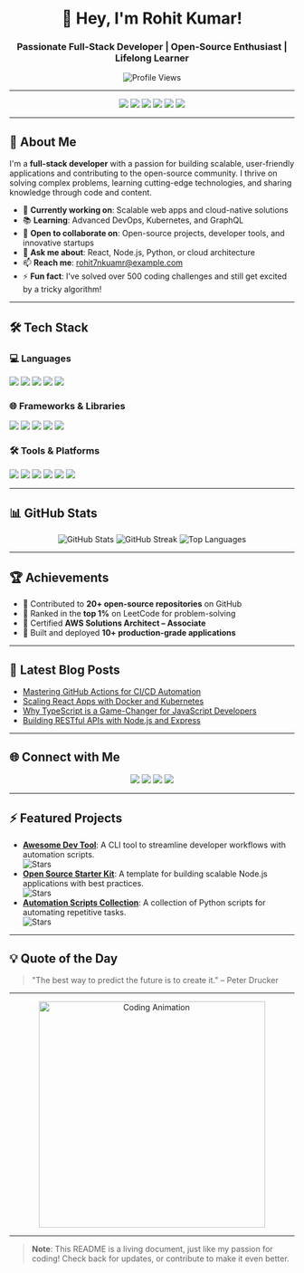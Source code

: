 <div align="center">
  <h1>👋 Hey, I'm Rohit Kumar!</h1>
  <h3>Passionate Full-Stack Developer | Open-Source Enthusiast | Lifelong Learner</h3>
  <img src="https://komarev.com/ghpvc/?username=rohit7nkuamr&style=flat-square&color=brightgreen" alt="Profile Views" />
</div>

---

<div align="center">
  <img src="https://img.shields.io/badge/Python-3776AB?style=flat-square&logo=python&logoColor=white" />
  <img src="https://img.shields.io/badge/JavaScript-F7DF1E?style=flat-square&logo=javascript&logoColor=black" />
  <img src="https://img.shields.io/badge/TypeScript-3178C6?style=flat-square&logo=typescript&logoColor=white" />
  <img src="https://img.shields.io/badge/React-61DAFB?style=flat-square&logo=react&logoColor=black" />
  <img src="https://img.shields.io/badge/Node.js-339933?style=flat-square&logo=node.js&logoColor=white" />
  <img src="https://img.shields.io/badge/Docker-2496ED?style=flat-square&logo=docker&logoColor=white" />
</div>

---

## 🚀 About Me

I'm a **full-stack developer** with a passion for building scalable, user-friendly applications and contributing to the open-source community. I thrive on solving complex problems, learning cutting-edge technologies, and sharing knowledge through code and content.

- 🌟 **Currently working on**: Scalable web apps and cloud-native solutions
- 📚 **Learning**: Advanced DevOps, Kubernetes, and GraphQL
- 🤝 **Open to collaborate on**: Open-source projects, developer tools, and innovative startups
- 💬 **Ask me about**: React, Node.js, Python, or cloud architecture
- 📫 **Reach me**: [rohit7nkuamr@example.com](mailto:rohit7nkuamr@example.com)
- ⚡ **Fun fact**: I’ve solved over 500 coding challenges and still get excited by a tricky algorithm!

---

## 🛠️ Tech Stack

### 💻 Languages
<p>
  <img src="https://img.shields.io/badge/Python-3776AB?style=flat-square&logo=python&logoColor=fff" />
  <img src="https://img.shields.io/badge/JavaScript-F7DF1E?style=flat-square&logo=javascript&logoColor=000" />
  <img src="https://img.shields.io/badge/TypeScript-3178C6?style=flat-square&logo=typescript&logoColor=fff" />
  <img src="https://img.shields.io/badge/SQL-4479A1?style=flat-square&logo=postgresql&logoColor=fff" />
  <img src="https://img.shields.io/badge/Shell-4EAA25?style=flat-square&logo=gnu-bash&logoColor=fff" />
</p>

### 🌐 Frameworks & Libraries
<p>
  <img src="https://img.shields.io/badge/React-61DAFB?style=flat-square&logo=react&logoColor=000" />
  <img src="https://img.shields.io/badge/Next.js-000000?style=flat-square&logo=next.js&logoColor=fff" />
  <img src="https://img.shields.io/badge/Node.js-339933?style=flat-square&logo=node.js&logoColor=fff" />
  <img src="https://img.shields.io/badge/Express-000000?style=flat-square&logo=express&logoColor=fff" />
  <img src="https://img.shields.io/badge/TailwindCSS-38B2AC?style=flat-square&logo=tailwind-css&logoColor=fff" />
</p>

### 🛠️ Tools & Platforms
<p>
  <img src="https://img.shields.io/badge/Git-F05032?style=flat-square&logo=git&logoColor=fff" />
  <img src="https://img.shields.io/badge/GitHub-181717?style=flat-square&logo=github&logoColor=fff" />
  <img src="https://img.shields.io/badge/Docker-2496ED?style=flat-square&logo=docker&logoColor=fff" />
  <img src="https://img.shields.io/badge/AWS-232F3E?style=flat-square&logo=amazon-aws&logoColor=fff" />
  <img src="https://img.shields.io/badge/VS_Code-007ACC?style=flat-square&logo=visual-studio-code&logoColor=fff" />
  <img src="https://img.shields.io/badge/Postman-FF6C37?style=flat-square&logo=postman&logoColor=fff" />
</p>

---

## 📊 GitHub Stats

<div align="center">
  <img src="https://github-readme-stats.vercel.app/api?username=rohit7nkuamr&show_icons=true&theme=dracula&hide_border=true" alt="GitHub Stats" />
  <img src="https://github-readme-streak-stats.herokuapp.com/?user=rohit7nkuamr&theme=dracula&hide_border=true" alt="GitHub Streak" />
  <img src="https://github-readme-stats.vercel.app/api/top-langs/?username=rohit7nkuamr&layout=compact&theme=dracula&hide_border=true" alt="Top Languages" />
</div>

---

## 🏆 Achievements

- 🌟 Contributed to **20+ open-source repositories** on GitHub
- 🥇 Ranked in the **top 1%** on LeetCode for problem-solving
- 📜 Certified **AWS Solutions Architect – Associate**
- 🚀 Built and deployed **10+ production-grade applications**

---

## 📝 Latest Blog Posts
<!-- BLOG-POST-LIST:START -->
- [Mastering GitHub Actions for CI/CD Automation](#)
- [Scaling React Apps with Docker and Kubernetes](#)
- [Why TypeScript is a Game-Changer for JavaScript Developers](#)
- [Building RESTful APIs with Node.js and Express](#)
<!-- BLOG-POST-LIST:END -->

---

## 🌐 Connect with Me

<div align="center">
  <a href="mailto:rohit7nkuamr@example.com"><img src="https://img.shields.io/badge/Email-D14836?style=flat-square&logo=gmail&logoColor=white" /></a>
  <a href="https://www.linkedin.com/in/rohit7nkuamr" target="_blank"><img src="https://img.shields.io/badge/LinkedIn-0A66C2?style=flat-square&logo=linkedin&logoColor=white" /></a>
  <a href="https://twitter.com/rohit7nkuamr" target="_blank"><img src="https://img.shields.io/badge/Twitter-1DA1F2?style=flat-square&logo=twitter&logoColor=white" /></a>
  <a href="https://rohit7nkuamr.dev" target="_blank"><img src="https://img.shields.io/badge/Portfolio-000?style=flat-square&logo=firefox-browser&logoColor=white" /></a>
</div>

---

## ⚡ Featured Projects

- **[Awesome Dev Tool](#)**: A CLI tool to streamline developer workflows with automation scripts.  
  ![Stars](https://img.shields.io/github/stars/rohit7nkuamr/awesome-dev-tool?style=social)
- **[Open Source Starter Kit](#)**: A template for building scalable Node.js applications with best practices.  
  ![Stars](https://img.shields.io/github/stars/rohit7nkuamr/open-source-starter-kit?style=social)
- **[Automation Scripts Collection](#)**: A collection of Python scripts for automating repetitive tasks.  
  ![Stars](https://img.shields.io/github/stars/rohit7nkuamr/automation-scripts?style=social)

---

## 💡 Quote of the Day

> "The best way to predict the future is to create it." – Peter Drucker

---

<div align="center">
  <img src="https://raw.githubusercontent.com/rohit7nkuamr/rohit7nkuamr/main/assets/coding-animation.gif" alt="Coding Animation" width="400"/>
</div>

---

> **Note**: This README is a living document, just like my passion for coding! Check back for updates, or contribute to make it even better.

<!-- Built with ❤️ by rohit7nkuamr -->
